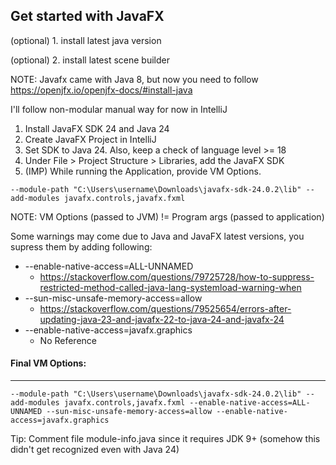 Get started with JavaFX
-----------------------
(optional) 1. install latest java version

(optional) 2. install latest scene builder

NOTE: Javafx came with Java 8, but now you need to follow https://openjfx.io/openjfx-docs/#install-java

I'll follow non-modular manual way for now in IntelliJ
1. Install JavaFX SDK 24 and Java 24
2. Create JavaFX Project in IntelliJ
3. Set SDK to Java 24. Also, keep a check of language level >= 18
4. Under File > Project Structure > Libraries, add the JavaFX SDK
5. (IMP) While running the Application, provide VM Options.
```
--module-path "C:\Users\username\Downloads\javafx-sdk-24.0.2\lib" --add-modules javafx.controls,javafx.fxml
```

NOTE: VM Options (passed to JVM) != Program args (passed to application)

Some warnings may come due to Java and JavaFX latest versions, you supress them by adding following:
* --enable-native-access=ALL-UNNAMED
	* https://stackoverflow.com/questions/79725728/how-to-suppress-restricted-method-called-java-lang-systemload-warning-when
* --sun-misc-unsafe-memory-access=allow
	* https://stackoverflow.com/questions/79525654/errors-after-updating-java-23-and-javafx-22-to-java-24-and-javafx-24
* --enable-native-access=javafx.graphics
	* No Reference

#### Final VM Options:
----------------------
```
--module-path "C:\Users\username\Downloads\javafx-sdk-24.0.2\lib" --add-modules javafx.controls,javafx.fxml --enable-native-access=ALL-UNNAMED --sun-misc-unsafe-memory-access=allow --enable-native-access=javafx.graphics
```

Tip: Comment file module-info.java since it requires JDK 9+ (somehow this didn't get recognized even with Java 24)